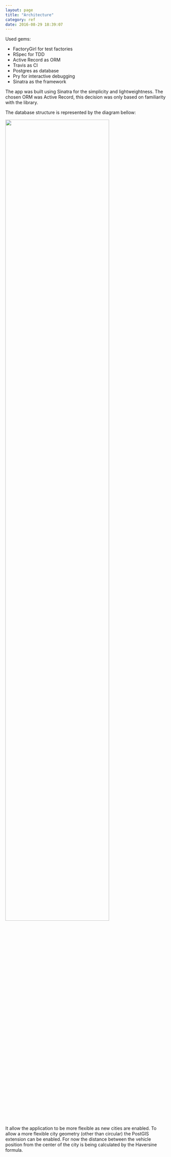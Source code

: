 ```yaml
---
layout: page
title: "Architecture"
category: ref
date: 2016-08-29 18:39:07
---
```


Used gems:

- FactoryGirl for test factories
- RSpec for TDD
- Active Record as ORM
- Travis as CI
- Postgres as database
- Pry for interactive debugging
- Sinatra as the framework

The app was built using Sinatra for the simplicity and lightweightness. The chosen ORM was Active Record, this decision was only based on familiarity with the library.

The database structure is represented by the diagram bellow:

<img src="/backend-code-challenge/img/database.png" width="80%"/>


It allow the application to be more flexible as new cities are enabled. To
allow a more flexible city geometry (other than circular) the PostGIS extension
can be enabled. For now the distance between the vehicle position from the
center of the city is being calculated by the Haversine formula.
